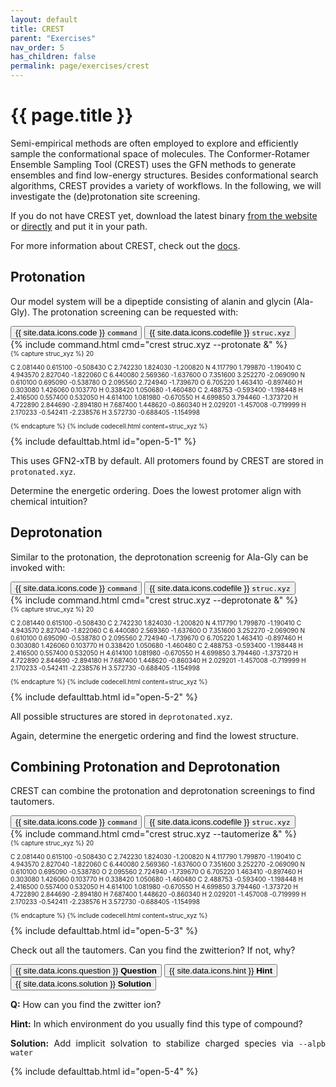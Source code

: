 ```yaml
---
layout: default
title: CREST
parent: "Exercises"
nav_order: 5
has_children: false
permalink: page/exercises/crest
---
```


# {{ page.title }}

Semi-empirical methods are often employed to explore and efficiently sample the conformational space of molecules.
The Conformer-Rotamer Ensemble Sampling Tool (CREST) uses the GFN methods to generate ensembles and find low-energy structures.
Besides conformational search algorithms, CREST provides a variety of workflows.
In the following, we will investigate the (de)protonation site screening.

If you do not have CREST yet, download the latest binary [from the website](https://crest-lab.github.io/crest-docs/page/installation/install_basic.html#option-1-installation-from-precompiled-binaries) or [directly](https://github.com/crest-lab/crest/releases/download/latest/crest-gnu-12-ubuntu-latest.tar.xz) and put it in your path.

For more information about CREST, check out the [docs](https://crest-lab.github.io/crest-docs/).

## Protonation

Our model system will be a dipeptide consisting of alanin and glycin (Ala-Gly).
The protonation screening can be requested with:

<!-- Tab links -->
<div class="tab card">
  <button 
    class="tablinks tab-id-5-1"
    onclick="openTabId(event, 'command-5-1', 'tab-id-5-1')"
    id="open-5-1">{{ site.data.icons.code }}
    <code>command</code>
  </button>
  <button 
    class="tablinks tab-id-5-1"
    onclick="openTabId(event, 'struc-5-1', 'tab-id-5-1')">{{ site.data.icons.codefile }}
    <code>struc.xyz</code>
  </button>
</div>
<!-- Tab content -->
<div id="command-5-1" class="tabcontent tab-id-5-1" style="text-align:justify">
{% include command.html cmd="crest struc.xyz --protonate &" %}
<span markdown="span">
</span>
</div>

<div id="struc-5-1" class="tabcontent tab-id-5-1" style="font-size:10px">
{% capture struc_xyz %}
20

C     2.081440     0.615100    -0.508430
C     2.742230     1.824030    -1.200820
N     4.117790     1.799870    -1.190410
C     4.943570     2.827040    -1.822060
C     6.440080     2.569360    -1.637600
O     7.351600     3.252270    -2.069090
N     0.610100     0.695090    -0.538780
O     2.095560     2.724940    -1.739670
O     6.705220     1.463410    -0.897460
H     0.303080     1.426060     0.103770
H     0.338420     1.050680    -1.460480
C     2.488753    -0.593400    -1.198448
H     2.416500     0.557400     0.532050
H     4.614100     1.081980    -0.670550
H     4.699850     3.794460    -1.373720
H     4.722890     2.844690    -2.894180
H     7.687400     1.448620    -0.860340
H     2.029201    -1.457008    -0.719999
H     2.170233    -0.542411    -2.238576
H     3.572730    -0.688405    -1.154998

{% endcapture %}
{% include codecell.html content=struc_xyz %}
</div>
{% include defaulttab.html id="open-5-1" %}

This uses GFN2-xTB by default. All protomers found by CREST are stored in `protonated.xyz`.

Determine the energetic ordering.
Does the lowest protomer align with chemical intuition?


## Deprotonation

Similar to the protonation, the deprotonation screenig for Ala-Gly can be invoked with:

<!-- Tab links -->
<div class="tab card">
  <button class="tablinks tab-id-5-2" onclick="openTabId(event, 'command-5-2', 'tab-id-5-2')" id="open-5-2">{{ site.data.icons.code }} <code>command</code></button>
  <button class="tablinks tab-id-5-2" onclick="openTabId(event, 'struc-5-2', 'tab-id-5-2')">{{ site.data.icons.codefile }}  <code>struc.xyz</code></button>
</div>
<!-- Tab content -->
<div id="command-5-2" class="tabcontent tab-id-5-2" style="text-align:justify">
{% include command.html cmd="crest struc.xyz --deprotonate &" %}
<span markdown="span">
</span>
</div>

<div id="struc-5-2" class="tabcontent tab-id-5-2" style="font-size:10px">
{% capture struc_xyz %}
20

C     2.081440     0.615100    -0.508430
C     2.742230     1.824030    -1.200820
N     4.117790     1.799870    -1.190410
C     4.943570     2.827040    -1.822060
C     6.440080     2.569360    -1.637600
O     7.351600     3.252270    -2.069090
N     0.610100     0.695090    -0.538780
O     2.095560     2.724940    -1.739670
O     6.705220     1.463410    -0.897460
H     0.303080     1.426060     0.103770
H     0.338420     1.050680    -1.460480
C     2.488753    -0.593400    -1.198448
H     2.416500     0.557400     0.532050
H     4.614100     1.081980    -0.670550
H     4.699850     3.794460    -1.373720
H     4.722890     2.844690    -2.894180
H     7.687400     1.448620    -0.860340
H     2.029201    -1.457008    -0.719999
H     2.170233    -0.542411    -2.238576
H     3.572730    -0.688405    -1.154998

{% endcapture %}
{% include codecell.html content=struc_xyz %}
</div>
{% include defaulttab.html id="open-5-2" %}

All possible structures are stored in `deprotonated.xyz`.

Again, determine the energetic ordering and find the lowest structure.


## Combining Protonation and Deprotonation

CREST can combine the protonation and deprotonation screenings to find tautomers.

<!-- Tab links -->
<div class="tab card">
  <button class="tablinks tab-id-5-3" onclick="openTabId(event, 'command-5-3', 'tab-id-5-3')" id="open-5-3">{{ site.data.icons.code }} <code>command</code></button>
  <button class="tablinks tab-id-5-3" onclick="openTabId(event, 'struc-5-3', 'tab-id-5-3')">{{ site.data.icons.codefile }}  <code>struc.xyz</code></button>
</div>
<!-- Tab content -->
<div id="command-5-3" class="tabcontent tab-id-5-3" style="text-align:justify">
{% include command.html cmd="crest struc.xyz --tautomerize &" %}
<span markdown="span">
</span>
</div>

<div id="struc-5-3" class="tabcontent tab-id-5-3" style="font-size:10px">
{% capture struc_xyz %}
20

C     2.081440     0.615100    -0.508430
C     2.742230     1.824030    -1.200820
N     4.117790     1.799870    -1.190410
C     4.943570     2.827040    -1.822060
C     6.440080     2.569360    -1.637600
O     7.351600     3.252270    -2.069090
N     0.610100     0.695090    -0.538780
O     2.095560     2.724940    -1.739670
O     6.705220     1.463410    -0.897460
H     0.303080     1.426060     0.103770
H     0.338420     1.050680    -1.460480
C     2.488753    -0.593400    -1.198448
H     2.416500     0.557400     0.532050
H     4.614100     1.081980    -0.670550
H     4.699850     3.794460    -1.373720
H     4.722890     2.844690    -2.894180
H     7.687400     1.448620    -0.860340
H     2.029201    -1.457008    -0.719999
H     2.170233    -0.542411    -2.238576
H     3.572730    -0.688405    -1.154998

{% endcapture %}
{% include codecell.html content=struc_xyz %}
</div>
{% include defaulttab.html id="open-5-3" %}

Check out all the tautomers.
Can you find the zwitterion?
If not, why?

<div class="tab card">
  <button class="tablinks tab-id-5-4 active" onclick="openTabId(event, 'question-5-1', 'tab-id-5-4')" id="open-5-4">{{ site.data.icons.question }} <strong>Question</strong></button>
  <button class="tablinks tab-id-5-4" onclick="openTabId(event, 'hint-5-1', 'tab-id-5-4')">{{ site.data.icons.hint }} <strong>Hint</strong></button>
  <button class="tablinks tab-id-5-4" onclick="openTabId(event, 'solution-5-1', 'tab-id-5-4')">{{ site.data.icons.solution }} <strong>Solution</strong></button>
</div>

<!-- Tab content -->
<div id="question-5-1" class="tabcontent tab-id-5-4" style="text-align:justify">
  <p><strong>Q:</strong> How can you find the zwitter ion?</p>
</div>

<div id="hint-5-1" class="tabcontent tab-id-5-4" style="text-align:justify">
  <p><strong>Hint:</strong> In which environment do you usually find this type of compound?</p>
</div>

<div id="solution-5-1" class="tabcontent tab-id-5-4" style="text-align:justify">
  <p><strong>Solution:</strong> Add implicit solvation to stabilize charged species via <code>--alpb water</code></p>
</div>
{% include defaulttab.html id="open-5-4" %}
